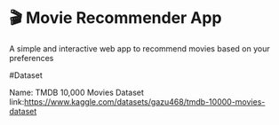 # 🎬 Movie Recommender App

A simple and interactive web app to recommend movies based on your preferences

#Dataset

Name: TMDB 10,000 Movies Dataset
link:https://www.kaggle.com/datasets/gazu468/tmdb-10000-movies-dataset
